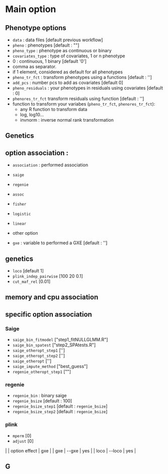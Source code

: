 
# Main option
## Phenotype options
* `data` : data files [default previous workflow]
* `pheno` : phenotypes [default : ""]
* `pheno_type` : phenotype as continuous or binary  
* `covariates_type` :  type of covariates, 1 or n phenotype 
 * 0 : continuous, 1 binary [default '0'] 
 * comma as separator.
 * if 1 element, considered as default for all phenotypes
* `pheno_tr_fct` : transform phenotypes using a functions [default : '']
* `add_pcs` : number pcs to add as covariates [default 0]
* `pheno_residuals` : your phenotypes in residuals using covariates [default : 0]
* `phenores_tr_fct` transform residuals using function [default : '']
 * function to transform your variabes (`pheno_tr_fct`, `phenores_tr_fct`):
   * any R function to transform data
   * log, log10... 
   * invnorm  : inverse normal rank transformation
## Genetics

## option association :
* `association` : performed association 
 * `saige`
 * `regenie`
 * `assoc`
 * `fisher`
 * `logistic`
 * `linear`              

* other option
 * `gxe` : variable to performed a GXE [default : '']

## genetics  
* `loco` [default 1]
* `plink_indep_pairwise` [100 20 0.1]
* `cut_maf_rel` [0.01]

## memory and cpu association

## specific option association
### Saige
* `saige_bin_fitmodel` ["step1_fitNULLGLMM.R"]
* `saige_bin_spatest` ["step2_SPAtests.R"]
* `saige_otheropt_step1` ['']
* `saige_otheropt_step2` ['']
* `saige_otheropt`  ['']
* `saige_impute_method` ["best_guess"]
* `regenie_otheropt_step1` [""]

### regenie
* `regenie_bin` : binary saige
* `regenie_bsize` [default : 100]
* `regenie_bsize_step1` [default : `regenie_bsize`]
* `regenie_bsize_step2` [default : `regenie_bsize`]

### plink 
* `mperm` [0]
* `adjust` [0]


| | option effect | gxe |
| gxe  | --gxe |  yes | 
| loco | --loco |  yes  |

## G 

